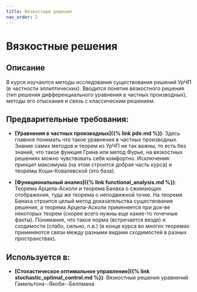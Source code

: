 ```yaml
---
title: Вязкостные решения
nav_order: 2
---
```


# Вязкостные решения


## Описание 
В курсе изучаются методы исследования существования решений УрЧП (в частности эллиптических). 
Вводится понятие вязкостного решения (тип решения дифференциального уравнения в частных производных), 
методы его отыскания и связь с классическим решением.


## Предварительные требования:

- **[Уравнения в частных производных]({% link pde.md %})**: Здесь главное понимать что такое уравнения в частных производных. 
Знание самих методов и теорем из УрЧП не так важны, то есть без знаний, 
что такое функция Грина или метод Фурье, на вязкостных решениях можно чувствовать себя комфортно. 
Исключения: принцип максимума (на этом строится добрая часть курса) и теоремы Коши-Ковалевской (это база).


- **[Функциональный анализ]({% link functional_analysis.md %})**: Теорема Арцела-Асколи и теорема Банаха о сжимающих отображения, туда же теорема о неподвижной точке. На теореме Банаха строится целый метод доказательства существования решения, 
а теорема Арцела-Асколи применяется при док-ве некоторых теорем (скорее всего нужны еще какие-то точечные факты). 
Понимание, что такое норма (встречается везде) и сходимости (слабо, сильно, п.в.)  (в конце курса во многих теоремах применяются связи между разными видами сходимостей в разных пространствах). 



## Используется в:

- **[Стохастическое оптимальное управление]({% link stochastic_optimal_control.md %})**: Вязкостные решения уравнений Гамильтона--Якоби--Беллмана. 

